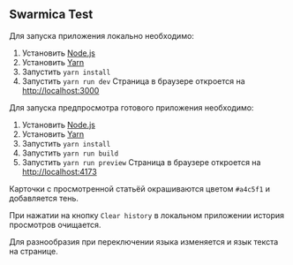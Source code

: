 ## Swarmica Test

Для запуска приложения локально необходимо:

1. Установить [Node.js](https://nodejs.org/en/download/)
2. Установить [Yarn](https://classic.yarnpkg.com/lang/en/docs/install/)
3. Запустить `yarn install`
4. Запустить `yarn run dev`
   Страница в браузере откроется на [http://localhost:3000](http://localhost:3000)

Для запуска предпросмотра готового приложения необходимо:

1. Установить [Node.js](https://nodejs.org/en/download/)
2. Установить [Yarn](https://classic.yarnpkg.com/lang/en/docs/install/)
3. Запустить `yarn install`
4. Запустить `yarn run build`
5. Запустить `yarn run preview`
   Страница в браузере откроется на [http://localhost:4173](http://localhost:4173)

Карточки с просмотренной статьёй окрашиваются цветом `#a4c5f1` и добавляется тень.

При нажатии на кнопку `Clear history` в локальном приложении история просмотров очищается.

Для разнообразия при переключении языка изменяется и язык текста на странице.
